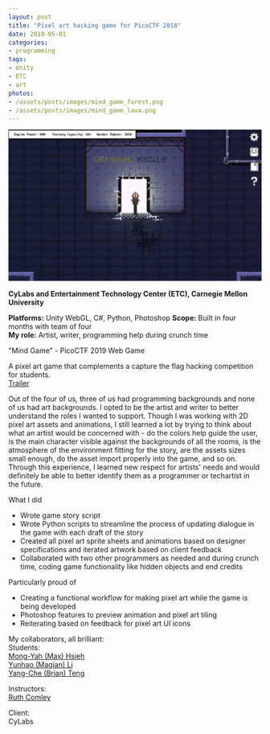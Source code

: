 ```yaml
---
layout: post
title: "Pixel art hacking game for PicoCTF 2018"
date: 2019-05-01
categories:
- programming
tags:
- Unity
- ETC
- art
photos:
- /assets/posts/images/mind_game_forest.png
- /assets/posts/images/mind_game_lava.png
---
```


![Screenshot](/assets/posts/images/mind_game_door.png)  

**CyLabs and Entertainment Technology Center (ETC), Carnegie Mellon University**  

**Platforms:** Unity WebGL, C#, Python, Photoshop
**Scope:** Built in four months with team of four  
**My role:** Artist, writer, programming help during crunch time

"Mind Game" - PicoCTF 2019 Web Game

A pixel art game that complements a capture the flag hacking competition for students.  
[Trailer](https://www.youtube.com/watch?v=qUFjATtHc_s)

<!-- more -->

Out of the four of us, three of us had programming backgrounds and none of us had art backgrounds. I opted to be the artist and writer to better understand the roles I wanted to support. Though I was working with 2D pixel art assets and animations, I still learned a lot by trying to think about what an artist would be concerned with - do the colors help guide the user, is the main character visible against the backgrounds of all the rooms, is the atmosphere of the environment fitting for the story, are the assets sizes small enough, do the asset import properly into the game, and so on. Through this experience, I learned new respect for artists' needs and would definitely be able to better identify them as a programmer or techartist in the future.

What I did

* Wrote game story script
* Wrote Python scripts to streamline the process of updating dialogue in the game with each draft of the story
* Created all pixel art sprite sheets and animations based on designer specifications and iterated artwork based on client feedback
* Collaborated with two other programmers as needed and during crunch time, coding game functionality like hidden objects and end credits

Particularly proud of
* Creating a functional workflow for making pixel art while the game is being developed
* Photoshop features to preview animation and pixel art tiling
* Reiterating based on feedback for pixel art UI icons

My collaborators, all brilliant:  
Students:  
[Mong-Yah (Max)	Hsieh](https://www.etc.cmu.edu/blog/author/mongyahh/)  
[Yunhao (Magian) Li](https://www.etc.cmu.edu/blog/author/yunhaol/)  
[Yang-Che (Brian) Teng](https://www.etc.cmu.edu/blog/author/yangchet/)  

Instructors:  
[Ruth Comley](https://www.etc.cmu.edu/blog/author/rcomley/)  

Client:  
CyLabs